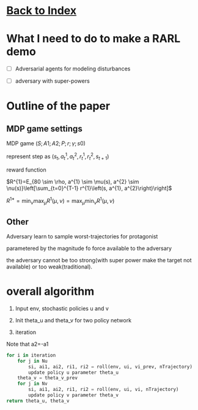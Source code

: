 # [Back to Index](~/wiki/index.md)

# What I need to do to make a RARL demo

- [ ] Adversarial agents for modeling disturbances

- [ ] adversary with super-powers

# Outline of the paper

## MDP game settings

MDP game $(S;A1;A2;P; r; γ; s0)$

represent step as $(s_t, a_{t}^1, a_{t}^2, r_{t}^1, r_{t}^2, s_{t + 1})$

reward function

$R^{1}=E_{80 \sim \rho, a^{1} \sim \mu(s), a^{2} \sim \nu(s)}\left[\sum_{t=0}^{T-1} r^{1}\left(s, a^{1}, a^{2}\right)\right]$

$R^{1 *}=\min_{\nu} \max_{\mu} R^{1}(\mu, \nu)=\max_{\mu} \min_{\nu} R^{1}(\mu, \nu)$

## Other

Adversary learn to sample worst-trajectories for protagonist

parametered by the magnitude fo force available to the adversary

the adversary cannot be too strong(with super power make the target not available) or too weak(traditional).

# overall algorithm

1. Input env, stochastic policies u and v

2. Init theta_u and theta_v for two policy network

3. iteration

Note that a2=-a1
``` python
for i in iteration
    for j in Nu
        si, ai1, ai2, ri1, ri2 = roll(env, ui, vi_prev, nTrajectory)
        update policy u parameter theta_u
    theta_v = theta_v_prev
    for j in Nv
        si, ai1, ai2, ri1, ri2 = roll(env, ui, vi, nTrajectory)
        update policy v parameter theta_v
return theta_u, theta_v
```



